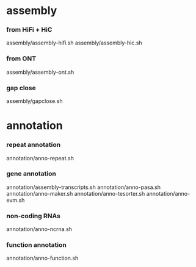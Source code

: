 # assembly
### from HiFi + HiC
assembly/assembly-hifi.sh
assembly/assembly-hic.sh

### from ONT
assembly/assembly-ont.sh

### gap close
assembly/gapclose.sh

# annotation
### repeat annotation
annotation/anno-repeat.sh

### gene annotation
annotation/assembly-transcripts.sh
annotation/anno-pasa.sh
annotation/anno-maker.sh
annotation/anno-tesorter.sh
annotation/anno-evm.sh

### non-coding RNAs
annotation/anno-ncrna.sh

### function annotation
annotation/anno-function.sh

